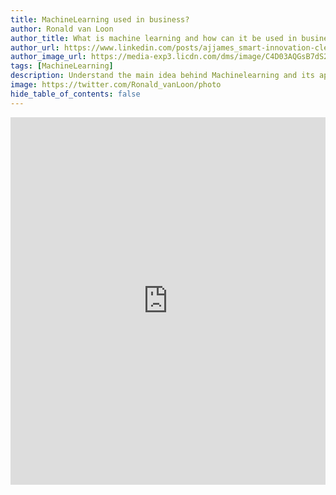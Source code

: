```yaml
---
title: MachineLearning used in business?
author: Ronald van Loon
author_title: What is machine learning and how can it be used in business?
author_url: https://www.linkedin.com/posts/ajjames_smart-innovation-clean-hands-clean-phone-activity-6821021664864686080-bEmL
author_image_url: https://media-exp3.licdn.com/dms/image/C4D03AQGsB7dS2_7Cmw/profile-displayphoto-shrink_200_200/0/1599917193493?e=1631750400&v=beta&t=Rr2B5cN5NB0WDikQCMJ4VTCwaIsQsFk4gv0c22_6TfM
tags: [MachineLearning]
description: Understand the main idea behind Machinelearning and its applications
image: https://twitter.com/Ronald_vanLoon/photo
hide_table_of_contents: false
---
```

<iframe src="https://www.linkedin.com/embed/feed/update/urn:li:ugcPost:6821019901780615168" height="588" width="504" frameborder="0" allowfullscreen="" title="Embedded post"></iframe>

